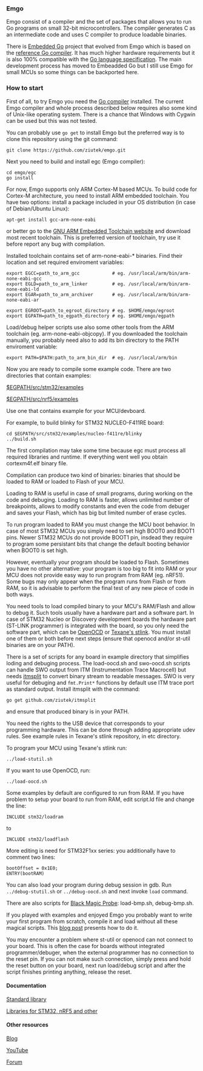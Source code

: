 ### Emgo

Emgo consist of a compiler and the set of packages that allows you to run Go programs
on small 32-bit microcontrollers. The compiler generates C as an intermediate code
and uses C compiler to produce loadable binaries.

There is [Embedded Go](https://github.com/embeddedgo) project that evolved from
Emgo which is based on the [reference Go compiler](https://golang.org). It has
much higher hardware requirements but it is also 100% compatible with the [Go
language specification](https://golang.org/ref/spec). The main development
process has moved to Embeadded Go but I still use Emgo for small MCUs so some
things can be backported here.

### How to start

First of all, to try Emgo you need the [Go compiler](https://golang.org/) installed. The current Emgo compiler and whole process described below requires also some kind of Unix-like operating system. There is a chance that Windows with Cygwin can be used but this was not tested.

You can probably use `go get` to install Emgo but the preferred way is to clone this repository using the git command:

	git clone https://github.com/ziutek/emgo.git

Next you need to build and install egc (Emgo compiler): 

    cd emgo/egc
    go install

For now, Emgo supports only ARM Cortex-M based MCUs. To build code for Cortex-M architecture, you need to install ARM embedded toolchain. You have two options: install a package included in your OS distribution (in case of Debian/Ubuntu Linux):

	apt-get install gcc-arm-none-eabi

or better go to the [GNU ARM Embedded Toolchain website](https://developer.arm.com/open-source/gnu-toolchain/gnu-rm) and download most recent toolchain. This is preferred version of toolchain, try use it before report any bug with compilation.

Installed toolchain contains set of arm-none-eabi-* binaries. Find their location and set required enviroment variables:

	export EGCC=path_to_arm_gcc            # eg. /usr/local/arm/bin/arm-none-eabi-gcc
	export EGLD=path_to_arm_linker         # eg. /usr/local/arm/bin/arm-none-eabi-ld
	export EGAR=path_to_arm_archiver       # eg. /usr/local/arm/bin/arm-none-eabi-ar

	export EGROOT=path_to_egroot_directory # eg. $HOME/emgo/egroot
	export EGPATH=path_to_egpath_directory # eg. $HOME/emgo/egpath

Load/debug helper scripts use also some other tools from the ARM toolchain (eg. arm-none-eabi-objcopy). If you downloaded the toolchain manually, you probably need also to add its bin directory to the PATH enviroment variable:

	export PATH=$PATH:path_to_arm_bin_dir  # eg. /usr/local/arm/bin

Now you are ready to compile some example code. There are two directories that contain examples:

[$EGPATH/src/stm32/examples](https://github.com/ziutek/emgo/tree/master/egpath/src/stm32/examples)

[$EGPATH/src/nrf5/examples](https://github.com/ziutek/emgo/tree/master/egpath/src/nrf5/examples)

Use one that contains example for your MCU/devboard.

For example, to build blinky for STM32 NUCLEO-F411RE board:

	cd $EGPATH/src/stm32/examples/nucleo-f411re/blinky
    ../build.sh

The first compilation may take some time because egc must process all required libraries and runtime. If everything went well you obtain cortexm4f.elf binary file.

Compilation can produce two kind of binaries: binaries that should be loaded to RAM or loaded to Flash of your MCU.

Loading to RAM is useful in case of small programs, during working on the code and debuging. Loading to RAM is faster, allows unlimited number of breakpoints, allows to modify constants and even the code from debuger and saves your Flash, which has big but limited number of erase cycles.

To run program loaded to RAM you must change the MCU boot behavior. In case of most STM32 MCUs you simply need to set high BOOT0 and BOOT1 pins. Newer STM32 MCUs do not provide BOOT1 pin, insdead they require to program some persistant bits that change the default booting behavior when BOOT0 is set high.

However, eventually your program should be loaded to Flash. Sometimes you have no other alternative: your program is too big to fit into RAM or your MCU does not provide easy way to run program from RAM (eg. nRF51). Some bugs may only appear when the program runs from Flash or from RAM, so it is advisable to perform the final test of any new piece of code in both ways.

You need tools to load compiled binary to your MCU's RAM/Flash and allow to debug it. Such tools usually have a hardware part and a software part. In case of STM32 Nucleo or Discovery development boards the hardware part (ST-LINK programmer) is integrated with the board, so you only need the software part, which can be [OpenOCD](http://openocd.org) or [Texane's stlink](https://github.com/texane/stlink). You must install one of them or both before next steps (ensure that openocd and/or st-util binaries are on your PATH). 

There is a set of scripts for any board in example directory that simplifies loding and debuging process. The load-oocd.sh and swo-oocd.sh scripts can handle SWO output from ITM (Instrumentation Trace Macrocell) but needs [itmsplit](https://github.com/ziutek/itmsplit) to convert binary stream to readable messages. SWO is very useful for debuging and `fmt.Print*` functions by default use ITM trace port as standard output. Install itmsplit with the command:

	go get github.com/ziutek/itmsplit
	
and ensure that produced binary is in your PATH.

You need the rights to the USB device that corresponds to your programming hardware. This can be done through adding appropriate udev rules. See example rules in Texane's stlink repository, in etc directory.

To program your MCU using Texane's stlink run:

	../load-stutil.sh

If you want to use OpenOCD, run:

	../load-oocd.sh

Some examples by default are configured to run from RAM. If you have problem to setup your board to run from RAM, edit script.ld file and change the line:

	INCLUDE stm32/loadram

to

	INCLUDE stm32/loadflash

More editing is need for STM32F1xx series: you additionally have to comment two lines:

	bootOffset = 0x1E0;
	ENTRY(bootRAM)

You can also load your program during debug session in gdb. Run `../debug-stutil.sh` or `../debug-oocd.sh` and next invoke `load` command.

There are also scripts for [Black Magic Probe](https://github.com/blacksphere/blackmagic/wiki): load-bmp.sh, debug-bmp.sh.

If you played with examples and enjoyed Emgo you probably want to write your first program from scratch, compile it and load without all these magical scripts. This [blog post](https://ziutek.github.io/2018/03/30/go_on_very_small_hardware.html) presents how to do it.

You may encounter a problem where st-util or openocd can not connect to your board. This is often the case for boards without integrated programmer/debuger, when the external programmer has no connection to the reset pin. If you can not make such connection, simply press and hold the reset button on your board, next run load/debug script and after the script finishes printing anything, release the reset.

#### Documentation

[Standard library](https://godoc.org/github.com/ziutek/emgo/egroot/src)

[Libraries for STM32, nRF5 and other](https://godoc.org/github.com/ziutek/emgo/egpath/src)

#### Other resources

[Blog](https://ziutek.github.io/)

[YouTube](https://www.youtube.com/channel/UCAW4PLMDGO7_vY4sCG0jg6Q)

[Forum](https://groups.google.com/forum/#!forum/emgo)

